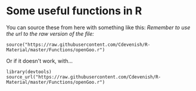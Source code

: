 # Some useful functions in R


You can source these from here with something like this:
*Remember to use the url to the raw version of the file:*

`source("https://raw.githubusercontent.com/Cdevenish/R-Material/master/Functions/openGoo.r")`

Or if it doesn't work, with...
```
library(devtools)
source_url("https://raw.githubusercontent.com/Cdevenish/R-Material/master/Functions/openGoo.r")
```
